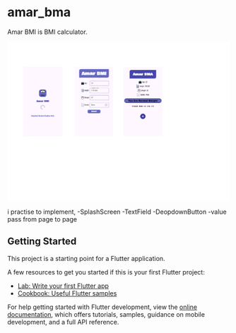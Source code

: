 # amar_bma

Amar BMI is BMI calculator.

![screenshot](assets/images/sample.png)

i practise to implement,
-SplashScreen
-TextField
-DeopdownButton
-value pass from page to page 

## Getting Started

This project is a starting point for a Flutter application.

A few resources to get you started if this is your first Flutter project:

- [Lab: Write your first Flutter app](https://docs.flutter.dev/get-started/codelab)
- [Cookbook: Useful Flutter samples](https://docs.flutter.dev/cookbook)

For help getting started with Flutter development, view the
[online documentation](https://docs.flutter.dev/), which offers tutorials,
samples, guidance on mobile development, and a full API reference.
